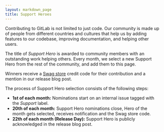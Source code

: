 ```yaml
---
layout: markdown_page
title: Support Heroes
---
```


Contributing to GitLab is not limited to just code. Our community is made up of people from different countries and cultures that help us by adding features to our codebase, improving documentation, and helping other users.

The title of _Support Hero_ is awarded to community members with an outstanding work helping others. Every month, we select a new Support Hero from the rest of the community, and add them to this page.

Winners receive a [Swag store](https://gitlab.mybrightsites.com) credit code for their contribution and a mention in our release blog post.

The process of Support Hero selection consists of the following steps:

+ **1st of each month:** Nominations start on an internal issue tagged with the _Support_ label.
+ **20th of each month:** Support Hero nominations close, Hero of the month gets selected, receives notification and the Swag store code.
+ **22th of each month (Release Day):** Support Hero is publicly acknowledged in the release blog post.